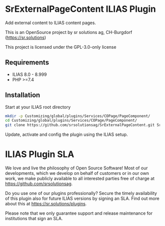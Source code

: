 # SrExternalPageContent ILIAS Plugin

Add external content to ILIAS content pages.

This is an OpenSource project by sr solutions ag,
CH-Burgdorf (https://sr.solutions)

This project is licensed under the GPL-3.0-only license

## Requirements

* ILIAS 8.0 - 8.999
* PHP >=7.4

## Installation

Start at your ILIAS root directory

```bash
mkdir -p Customizing/global/plugins/Services/COPage/PageComponent/
cd Customizing/global/plugins/Services/COPage/PageComponent/
git clone https://github.com/srsolutionsag/SrExternalPageContent.git SrExternalPageContent
```

Update, activate and config the plugin using the ILIAS setup.

# ILIAS Plugin SLA

We love and live the philosophy of Open Source Software! Most of our
developments, which we develop on behalf of customers or in our own work, we
make publicly available to all interested parties free of charge
at https://github.com/srsolutionsag.

Do you use one of our plugins professionally? Secure the timely availability of
this plugin also for future ILIAS versions by signing an SLA. Find out more
about this at https://sr.solutions/plugins.

Please note that we only guarantee support and release maintenance for
institutions that sign an SLA.
